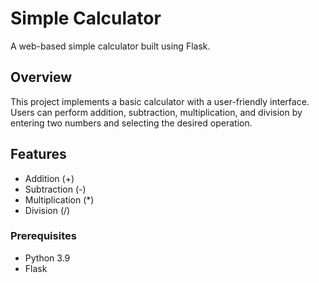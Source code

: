 # Simple Calculator

A web-based simple calculator built using Flask.

## Overview

This project implements a basic calculator with a user-friendly interface. Users can perform addition, subtraction, multiplication, and division by entering two numbers and selecting the desired operation.

## Features

- Addition (+)
- Subtraction (-)
- Multiplication (*)
- Division (/)

### Prerequisites

- Python 3.9
- Flask

